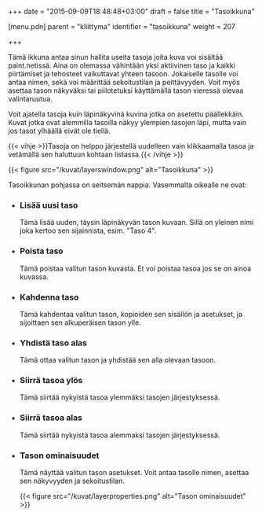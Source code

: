 +++
date = "2015-09-09T18:48:48+03:00"
draft = false
title = "Tasoikkuna"

[menu.pdn]
    parent = "kliittyma"
    identifier = "tasoikkuna"
    weight = 207

+++

Tämä ikkuna antaa sinun hallita useita tasoja joita kuva voi sisältää paint.netissä. Aina on olemassa vähintään yksi aktiivinen taso ja kaikki
piirtämiset ja tehosteet vaikuttavat yhteen tasoon. Jokaiselle tasolle voi antaa nimen, sekä voi määrittää sekoitustilan ja peittävyyden. Voit
myös asettaa tason näkyväksi tai piilotetuksi käyttämällä tason vieressä olevaa valintaruutua.

Voit ajatella tasoja kuin läpinäkyvinä kuvina jotka on asetettu päällekkäin. Kuvat jotka ovat alemmilla tasoilla näkyy ylempien tasojen läpi,
mutta vain jos tasot ylhäällä eivät ole tiellä.

{{< vihje >}}Tasoja on helppo järjestellä uudelleen vain klikkaamalla tasoa ja vetämällä sen haluttuun kohtaan listassa.{{< /vihje >}}

{{< figure src="/kuvat/layerswindow.png" alt="Tasoikkuna" >}}

Tasoikkunan pohjassa on seitsemän nappia. Vasemmalta oikealle ne ovat:

* ### Lisää uusi taso

    Tämä lisää uuden, täysin läpinäkyvän tason kuvaan. Sillä on yleinen nimi joka kertoo sen sijainnista, esim. "Taso 4".

* ### Poista taso

    Tämä poistaa valitun tason kuvasta. Et voi poistaa tasoa jos se on ainoa kuvassa.

* ### Kahdenna taso

    Tämä kahdentaa valitun tason, kopioiden sen sisällön ja asetukset, ja sijoittaen sen alkuperäisen tason ylle.

* ### Yhdistä taso alas

    Tämä ottaa valitun tason ja yhdistää sen alla olevaan tasoon.

* ### Siirrä tasoa ylös

    Tämä siirtää nykyistä tasoa ylemmäksi tasojen järjestyksessä.

* ### Siirrä tasoa alas

    Tämä siirtää nykyistä tasoa alemmaksi tasojen järjestyksessä.

* ### Tason ominaisuudet

    Tämä näyttää valitun tason asetukset. Voit antaa tasolle nimen, asettaa sen näkyvyyden ja sekoitustilan.

    {{< figure src="/kuvat/layerproperties.png" alt="Tason ominaisuudet" >}}
